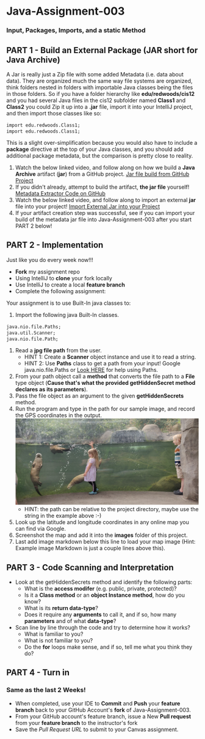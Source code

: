 # Java-Assignment-003

### Input, Packages, Imports, and a static Method

## PART 1 - Build an External Package (JAR short for Java Archive)

A Jar is really just a Zip file with some added Metadata (i.e. data about data). They are organized much the same way file systems are organized, think folders nested in folders with importable Java classes being the files in those folders. So if you have a folder hierarchy like **edu/redwoods/cis12** and you had several Java files in the cis12 subfolder named **Class1** and **Class2** you could Zip it up into a **.jar** file, import it into your IntelliJ project, and then import those classes like so:

```
import edu.redwoods.Class1;
import edu.redwoods.Class1;
```

This is a slight over-simplification because you would also have to include a **package** directive at the top of your Java classes, and you should add additional package metadata, but the comparison is pretty close to reality.


1. Watch the below linked video, and follow along on how we build a **Java Archive** artifact (**jar**) from a GitHub project.
[Jar file build from GitHub Project](https://pdx.nv.instructuremedia.com/fetch/QkFoYkIxc0hhUVRKb0U0RGFRUmRkUVFDYkNzSG9QNFVZdz09LS1hYTBhODRlOWU5NTdkMzljZDU4ZThiM2Y1N2RmNDZhMmI4NGUxMmM0.mp4)
1. If you didn't already, attempt to build the artifact, **the jar file** yourself!
[Metadata Extractor Code on GitHub](https://github.com/drewnoakes/metadata-extractor)
1. Watch the below linked video, and follow along to import an external **jar** file into your project!
[Import External Jar into your Project](https://pdx.nv.instructuremedia.com/fetch/QkFoYkIxc0hhUVM0b1U0RGFRVGJkUVFDYkNzSEJmOFVZdz09LS0yYWY5NmMwYzM2MDA0ZGY5YTAzNTQ0NjM0ZTNmYWI2NTk4ZGMyYjRk.mp4)
1. If your artifact creation step was successful, see if you can import your build of the metadata jar file into Java-Assignment-003 after you start PART 2 below!

## PART 2 - Implementation

Just like you do every week now!!!
* **Fork** my assignment repo
* Using IntelliJ to **clone** your fork locally
* Use IntelliJ to create a local **feature branch**
* Complete the following assignment:

Your assignment is to use Built-In java classes to:

1. Import the following java Built-In classes.
```
java.nio.file.Paths;
java.util.Scanner;
java.nio.file.Path;
```
1. Read a **jpg file path** from the user.
     * HINT 1: Create a **Scanner** object instance and use it to read a string.
     * HINT 2: Use **Paths** class to get a path from your input! Google java.nio.file.Paths or [Look HERE](https://www.geeksforgeeks.org/java-nio-file-paths-class-in-java/) for help using Paths.
1. From your path object call a **method** that converts the file path to a **File** type object (**Cause that's what the provided getHiddenSecret method declares as its parameters**).
1. Pass the file object as an argument to the given **getHiddenSecrets** method.
1. Run the program and type in the path for our sample image, and record the GPS coordinates in the output.
  ![Ollie the Otter Image](images/OllieTheOtter.jpg)
    * HINT: the path can be relative to the project directory, maybe use the string in the example above :-)
1. Look up the latitude and longitude coordinates in any online map you can find via Google.
1. Screenshot the map and add it into the **images** folder of this project.
1. Last add image markdown below this line to load your map image (Hint: Example image Markdown is just a couple lines above this).

## PART 3 - Code Scanning and Interpretation
* Look at the getHiddenSecrets method and identify the following parts:
    * What is the **access modifer** (e.g. public, private, protected)?
    * Is it a **Class method** or an **object Instance method**, how do you know?
    * What is its **return data-type**?
    * Does it require any **arguments** to call it, and if so, how many **parameters** and of what **data-type**?
* Scan line by line through the code and try to determine how it works?
    * What is familiar to you?
    * What is not familiar to you?
    * Do the **for** loops make sense, and if so, tell me what you think they do?

## PART 4 - Turn in
### Same as the last 2 Weeks!
* When completed, use your IDE to **Commit** and **Push** your **feature branch** back to your GitHub Account's **fork** of Java-Assignment-003.
* From your GitHub account's feature branch, issue a New **Pull request** from your **feature branch** to the instructor's fork
* Save the *Pull Request URL* to submit to your Canvas assignment.
